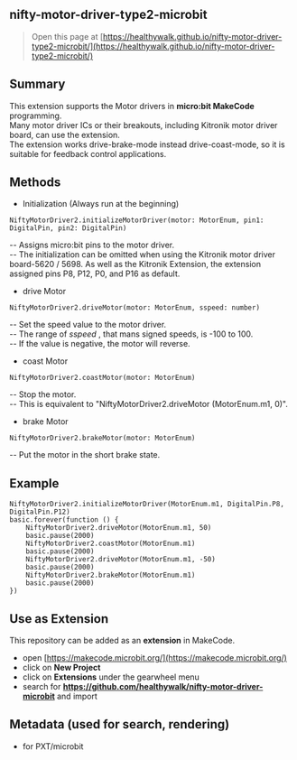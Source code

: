 ## nifty-motor-driver-type2-microbit

> Open this page at [https://healthywalk.github.io/nifty-motor-driver-type2-microbit/](https://healthywalk.github.io/nifty-motor-driver-type2-microbit/)

## Summary
This extension supports the Motor drivers in __micro:bit MakeCode__ programming.  
Many motor driver ICs or their breakouts, including Kitronik motor driver board, can use the extension.  
The extension works drive-brake-mode instead drive-coast-mode, so it is suitable for feedback control applications.

## Methods
* Initialization    (Always run at the beginning)
```
NiftyMotorDriver2.initializeMotorDriver(motor: MotorEnum, pin1: DigitalPin, pin2: DigitalPin)
```
-- Assigns micro:bit pins to the motor driver.  
-- The initialization can be omitted when using the Kitronik motor driver board-5620 / 5698. As well as the Kitronik Extension, the extension assigned pins P8, P12, P0, and P16 as default. 

* drive Motor
```
NiftyMotorDriver2.driveMotor(motor: MotorEnum, sspeed: number)
```
-- Set the speed value to the motor driver.  
-- The range of *sspeed* , that mans signed speeds, is -100 to 100.    
-- If the value is negative, the motor will reverse.

* coast Motor
```
NiftyMotorDriver2.coastMotor(motor: MotorEnum)
```
-- Stop the motor.  
-- This is equivalent to "NiftyMotorDriver2.driveMotor (MotorEnum.m1, 0)".  

* brake Motor
```
NiftyMotorDriver2.brakeMotor(motor: MotorEnum)
```
-- Put the motor in the short brake state.

## Example
```blocks
NiftyMotorDriver2.initializeMotorDriver(MotorEnum.m1, DigitalPin.P8, DigitalPin.P12)
basic.forever(function () {
    NiftyMotorDriver2.driveMotor(MotorEnum.m1, 50)
    basic.pause(2000)
    NiftyMotorDriver2.coastMotor(MotorEnum.m1)
    basic.pause(2000)
    NiftyMotorDriver2.driveMotor(MotorEnum.m1, -50)
    basic.pause(2000)
    NiftyMotorDriver2.brakeMotor(MotorEnum.m1)
    basic.pause(2000)
})
```

## Use as Extension

This repository can be added as an **extension** in MakeCode.

* open [https://makecode.microbit.org/](https://makecode.microbit.org/)
* click on **New Project**
* click on **Extensions** under the gearwheel menu
* search for **https://github.com/healthywalk/nifty-motor-driver-microbit** and import

## Metadata (used for search, rendering)

* for PXT/microbit
<script src="https://makecode.com/gh-pages-embed.js"></script><script>makeCodeRender("{{ site.makecode.home_url }}", "{{ site.github.owner_name }}/{{ site.github.repository_name }}");</script>